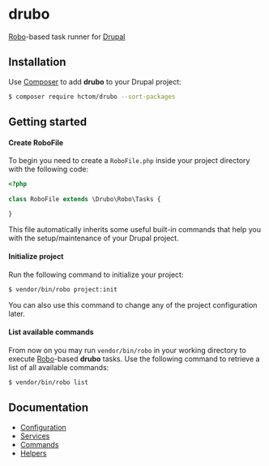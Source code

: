 # drubo

[Robo][robo]-based task runner for [Drupal][drupal]

## Installation

Use [Composer][composer] to add **drubo** to your Drupal project: 

```sh
$ composer require hctom/drubo --sort-packages
```

## Getting started

#### Create RoboFile

To begin you need to create a ```RoboFile.php``` inside your project directory 
with the following code:

```php
<?php
 
class RoboFile extends \Drubo\Robo\Tasks {

}
```

This file automatically inherits some useful built-in commands that help you 
with the setup/maintenance of your Drupal project.

#### Initialize project

Run the following command to initialize your project:

```sh
$ vendor/bin/robo project:init
```

You can also use this command to change any of the project configuration later.

#### List available commands

From now on you may run ```vendor/bin/robo``` in your working directory to 
execute [Robo][robo]-based **drubo** tasks. Use the following command to 
retrieve a list of all available commands:

```sh
$ vendor/bin/robo list
```
## Documentation

* [Configuration][toc.configration]
* [Services][toc.services]
* [Commands][toc.commands]
* [Helpers][toc.helpers]

[composer]: https://getcomposer.org/
[drupal]: https://drupal.org/
[robo]: http://robo.li/
[toc.commands]: docs/commands.md
[toc.configration]: docs/configration.md
[toc.helpers]: docs/helpers.md
[toc.services]: docs/services.md
